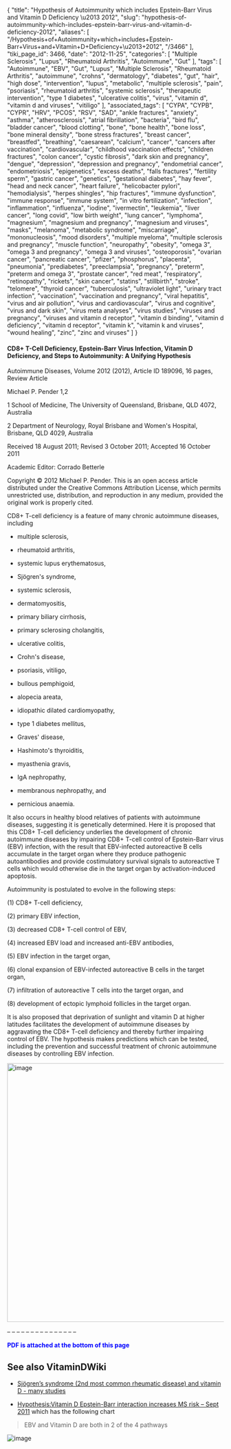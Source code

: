 {
    "title": "Hypothesis of Autoimmunity which includes Epstein-Barr Virus and Vitamin D Deficiency \u2013 2012",
    "slug": "hypothesis-of-autoimmunity-which-includes-epstein-barr-virus-and-vitamin-d-deficiency-2012",
    "aliases": [
        "/Hypothesis+of+Autoimmunity+which+includes+Epstein-Barr+Virus+and+Vitamin+D+Deficiency+\u2013+2012",
        "/3466"
    ],
    "tiki_page_id": 3466,
    "date": "2012-11-25",
    "categories": [
        "Multiple Sclerosis",
        "Lupus",
        "Rheumatoid Arthritis",
        "Autoimmune",
        "Gut"
    ],
    "tags": [
        "Autoimmune",
        "EBV",
        "Gut",
        "Lupus",
        "Multiple Sclerosis",
        "Rheumatoid Arthritis",
        "autoimmune",
        "crohns",
        "dermatology",
        "diabetes",
        "gut",
        "hair",
        "high dose",
        "intervention",
        "lupus",
        "metabolic",
        "multiple sclerosis",
        "pain",
        "psoriasis",
        "rheumatoid arthritis",
        "systemic sclerosis",
        "therapeutic intervention",
        "type 1 diabetes",
        "ulcerative colitis",
        "virus",
        "vitamin d",
        "vitamin d and viruses",
        "vitiligo"
    ],
    "associated_tags": [
        "CYPA",
        "CYPB",
        "CYPR",
        "HRV",
        "PCOS",
        "RSV",
        "SAD",
        "ankle fractures",
        "anxiety",
        "asthma",
        "atherosclerosis",
        "atrial fibrillation",
        "bacteria",
        "bird flu",
        "bladder cancer",
        "blood clotting",
        "bone",
        "bone health",
        "bone loss",
        "bone mineral density",
        "bone stress fractures",
        "breast cancer",
        "breastfed",
        "breathing",
        "caesarean",
        "calcium",
        "cancer",
        "cancers after vaccination",
        "cardiovascular",
        "childhood vaccination effects",
        "children fractures",
        "colon cancer",
        "cystic fibrosis",
        "dark skin and pregnancy",
        "dengue",
        "depression",
        "depression and pregnancy",
        "endometrial cancer",
        "endometriosis",
        "epigenetics",
        "excess deaths",
        "falls fractures",
        "fertility sperm",
        "gastric cancer",
        "genetics",
        "gestational diabetes",
        "hay fever",
        "head and neck cancer",
        "heart failure",
        "helicobacter pylori",
        "hemodialysis",
        "herpes shingles",
        "hip fractures",
        "immune dysfunction",
        "immune response",
        "immune system",
        "in vitro fertilization",
        "infection",
        "inflammation",
        "influenza",
        "iodine",
        "ivermectin",
        "leukemia",
        "liver cancer",
        "long covid",
        "low birth weight",
        "lung cancer",
        "lymphoma",
        "magnesium",
        "magnesium and pregnancy",
        "magnesium and viruses",
        "masks",
        "melanoma",
        "metabolic syndrome",
        "miscarriage",
        "mononucleosis",
        "mood disorders",
        "multiple myeloma",
        "multiple sclerosis and pregnancy",
        "muscle function",
        "neuropathy",
        "obesity",
        "omega 3",
        "omega 3 and pregnancy",
        "omega 3 and viruses",
        "osteoporosis",
        "ovarian cancer",
        "pancreatic cancer",
        "pfizer",
        "phosphorus",
        "placenta",
        "pneumonia",
        "prediabetes",
        "preeclampsia",
        "pregnancy",
        "preterm",
        "preterm and omega 3",
        "prostate cancer",
        "red meat",
        "respiratory",
        "retinopathy",
        "rickets",
        "skin cancer",
        "statins",
        "stillbirth",
        "stroke",
        "telomere",
        "thyroid cancer",
        "tuberculosis",
        "ultraviolet light",
        "urinary tract infection",
        "vaccination",
        "vaccination and pregnancy",
        "viral hepatitis",
        "virus and air pollution",
        "virus and cardiovascular",
        "virus and cognitive",
        "virus and dark skin",
        "virus meta analyses",
        "virus studies",
        "viruses and pregnancy",
        "viruses and vitamin d receptor",
        "vitamin d binding",
        "vitamin d deficiency",
        "vitamin d receptor",
        "vitamin k",
        "vitamin k and viruses",
        "wound healing",
        "zinc",
        "zinc and viruses"
    ]
}


#### CD8+ T-Cell Deficiency, Epstein-Barr Virus Infection, Vitamin D Deficiency, and Steps to Autoimmunity: A Unifying Hypothesis

Autoimmune Diseases, Volume 2012 (2012), Article ID 189096, 16 pages, Review Article

Michael P. Pender 1,2

1 School of Medicine, The University of Queensland, Brisbane, QLD 4072, Australia

2 Department of Neurology, Royal Brisbane and Women's Hospital, Brisbane, QLD 4029, Australia

Received 18 August 2011; Revised 3 October 2011; Accepted 16 October 2011

Academic Editor: Corrado Betterle

Copyright © 2012 Michael P. Pender. This is an open access article distributed under the Creative Commons Attribution License, which permits unrestricted use, distribution, and reproduction in any medium, provided the original work is properly cited.

CD8+ T-cell deficiency is a feature of many chronic autoimmune diseases, including 

* multiple sclerosis, 

* rheumatoid arthritis, 

* systemic lupus erythematosus, 

* Sjögren's syndrome, 

* systemic sclerosis, 

* dermatomyositis, 

* primary biliary cirrhosis, 

* primary sclerosing cholangitis, 

* ulcerative colitis, 

* Crohn's disease, 

* psoriasis, vitiligo, 

* bullous pemphigoid, 

* alopecia areata, 

* idiopathic dilated cardiomyopathy, 

* type 1 diabetes mellitus, 

* Graves' disease, 

* Hashimoto's thyroiditis, 

* myasthenia gravis, 

* IgA nephropathy, 

* membranous nephropathy, and 

* pernicious anaemia. 

It also occurs in healthy blood relatives of patients with autoimmune diseases, suggesting it is genetically determined. Here it is proposed that this CD8+ T-cell deficiency underlies the development of chronic autoimmune diseases by impairing CD8+ T-cell control of Epstein-Barr virus (EBV) infection, with the result that EBV-infected autoreactive B cells accumulate in the target organ where they produce pathogenic autoantibodies and provide costimulatory survival signals to autoreactive T cells which would otherwise die in the target organ by activation-induced apoptosis. 

Autoimmunity is postulated to evolve in the following steps: 

(1) CD8+ T-cell deficiency, 

(2) primary EBV infection, 

(3) decreased CD8+ T-cell control of EBV, 

(4) increased EBV load and increased anti-EBV antibodies, 

(5) EBV infection in the target organ, 

(6) clonal expansion of EBV-infected autoreactive B cells in the target organ, 

(7) infiltration of autoreactive T cells into the target organ, and 

(8) development of ectopic lymphoid follicles in the target organ. 

It is also proposed that deprivation of sunlight and vitamin D at higher latitudes facilitates the development of autoimmune diseases by aggravating the CD8+ T-cell deficiency and thereby further impairing control of EBV. The hypothesis makes predictions which can be tested, including the prevention and successful treatment of chronic autoimmune diseases by controlling EBV infection.

<img src="https://d378j1rmrlek7x.cloudfront.net/attachments/jpeg/autoimmune-f3.jpg" alt="image" width="600">

– – – – – – – – – – – – – – – 

 **<span style="color:#00F;">PDF is attached at the bottom of this page</span>** 

## See also VitaminDWiki

* [Sjögren’s syndrome (2nd most common rheumatic disease) and vitamin D - many studies](/posts/sjogrens-syndrome-2nd-most-common-rheumatic-disease-and-vitamin-d-many-studies)

* [Hypothesis:Vitamin D Epstein-Barr interaction increases MS risk – Sept 2011](/tags/hypothesisvitamin-d-epstein-barr-interaction-increases-ms-risk-sept-2011.html) which has the following chart

> EBV and Vitamin D are both in 2 of the 4 pathways

<img src="https://d378j1rmrlek7x.cloudfront.net/attachments/gif/vitamin-ddeficiency-is-in-2-of-the-4-possible-causes-of-ms---2009.gif" alt="image">

<!-- ~tc~ (alias(Hypothesis of Autoimmunity which includes Barr Virus and Vitamin D Deficiency – 2012)) ~/tc~ -->